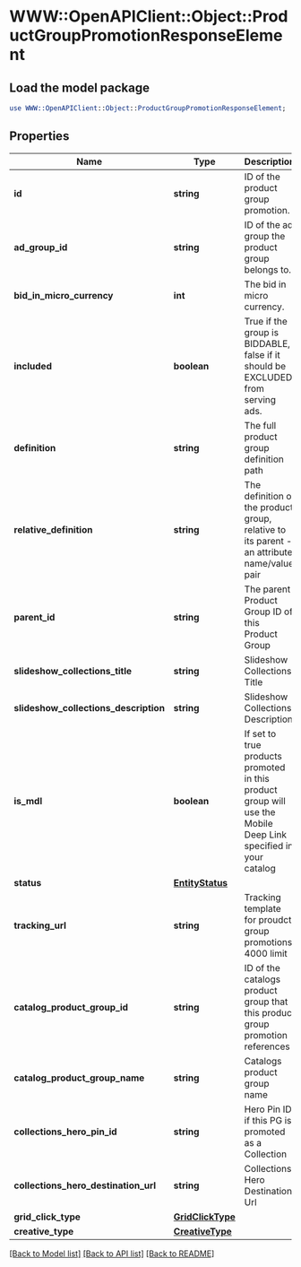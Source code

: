 # WWW::OpenAPIClient::Object::ProductGroupPromotionResponseElement

## Load the model package
```perl
use WWW::OpenAPIClient::Object::ProductGroupPromotionResponseElement;
```

## Properties
Name | Type | Description | Notes
------------ | ------------- | ------------- | -------------
**id** | **string** | ID of the product group promotion. | [optional] 
**ad_group_id** | **string** | ID of the ad group the product group belongs to. | [optional] 
**bid_in_micro_currency** | **int** | The bid in micro currency. | [optional] 
**included** | **boolean** | True if the group is BIDDABLE, false if it should be EXCLUDED from serving ads. | [optional] 
**definition** | **string** | The full product group definition path | [optional] 
**relative_definition** | **string** | The definition of the product group, relative to its parent - an attribute name/value pair | [optional] 
**parent_id** | **string** | The parent Product Group ID of this Product Group | [optional] 
**slideshow_collections_title** | **string** | Slideshow Collections Title | [optional] 
**slideshow_collections_description** | **string** | Slideshow Collections Description | [optional] 
**is_mdl** | **boolean** | If set to true products promoted in this product group will use the Mobile Deep Link specified in your catalog | [optional] 
**status** | [**EntityStatus**](EntityStatus.md) |  | [optional] 
**tracking_url** | **string** | Tracking template for proudct group promotions. 4000 limit | [optional] 
**catalog_product_group_id** | **string** | ID of the catalogs product group that this product group promotion references | [optional] 
**catalog_product_group_name** | **string** | Catalogs product group name | [optional] 
**collections_hero_pin_id** | **string** | Hero Pin ID if this PG is promoted as a Collection | [optional] 
**collections_hero_destination_url** | **string** | Collections Hero Destination Url | [optional] 
**grid_click_type** | [**GridClickType**](GridClickType.md) |  | [optional] 
**creative_type** | [**CreativeType**](CreativeType.md) |  | [optional] 

[[Back to Model list]](../README.md#documentation-for-models) [[Back to API list]](../README.md#documentation-for-api-endpoints) [[Back to README]](../README.md)


